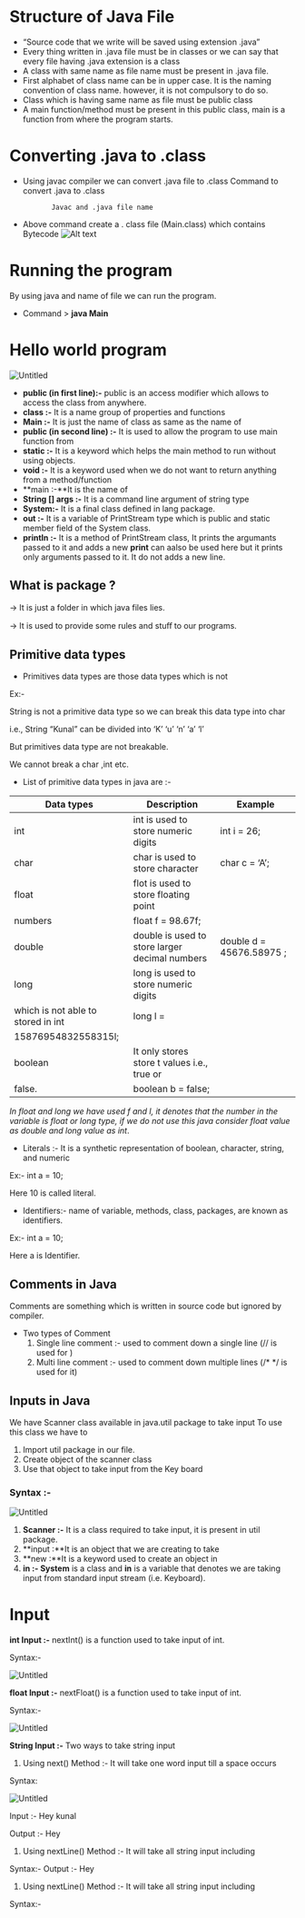 # Structure of Java File

- “Source code that we write will be saved using extension .java”
- Every thing written in .java file must be in classes or we can say that
every file having .java extension is a class
- A class with same name as file name must be present in .java file.
- First alphabet of class name can be in upper case. It is the naming convention of class name. however, it is not compulsory to do so.
- Class which is having same name as file must be public class
- A main function/method must be present in this public class, main is a
function from where the program starts.

# Converting .java to .class

- Using javac compiler we can convert .java file to .class
Command to convert .java to .class


             Javac and .java file name

- Above command create a . class file (Main.class) which contains
Bytecode
![Alt text](image.png)

# Running the program

By using java and name of file we can run the program.

- Command > **java Main**

# Hello world program


![Untitled](https://prod-files-secure.s3.us-west-2.amazonaws.com/2603bb63-fafb-446c-b8a4-918eec11024e/d1c901b3-ce3f-4766-be83-001e4162c91c/Untitled.png)

- **public (in first line):-** public is an access modifier which allows to access the class from anywhere.
- **class :-** It is a name group of properties and functions
- **Main :-** It is just the name of class as same as the name of
- **public (in second line) :-** It is used to allow the program to use main function from
- **static :-** It is a keyword which helps the main method to run without using objects.
- **void :-** It is a keyword used when we do not want to return anything from a method/function
- **main :-**It is the name of
- **String [] args :-** It is a command line argument of string type
- **System:-** It is a final class defined in lang package.
- **out :-** It is a variable of PrintStream type which is public and static member field of the System class.
- **println :-** It is a method of PrintStream class, It prints the argumants passed to it and adds a new **print** can aalso be used here but it prints only arguments passed to it. It do not adds a new line.

## What is package ?

→ It is just a folder in which java files lies.

→ It is used to provide some rules and stuﬀ to our programs.

## Primitive data types

- Primitives data types are those data types which is not

Ex:-

String is not a primitive data type so we can break this data type into char

i.e., String “Kunal” can be divided into ‘K’ ‘u’ ‘n’ ‘a’ ‘l’

But primitives data type are not breakable.

We cannot break a char ,int etc.

- List of primitive data types in java are :-

| Data types | Description | Example |
| --- | --- | --- |
| int | int is used to store numeric digits | int i = 26; |
| char | char is used to store character | char c = ‘A’; |
| float | flot is used to store floating point
numbers | float f = 98.67f; |
| double | double is used to store larger decimal numbers | double d = 45676.58975 ; |
| long | long is used to store numeric digits
which is not able to stored in int | long l =
15876954832558315l; |
| boolean | It only stores store t values i.e., true or
false. | boolean b = false; |

*In float and long we have used f and l, it denotes that the number in the variable is float or long type, if we do not use this java consider float value as double and long value as int*.

- Literals :- It is a synthetic representation of boolean, character, string, and numeric

Ex:- int a = 10;

Here 10 is called literal.

- Identifiers:- name of variable, methods, class, packages, are known as identifiers.

Ex:- int a = 10;

Here a is Identifier.

## Comments in Java

Comments are something which is written in source code but ignored by compiler.

- Two types of Comment
    1. Single line comment :- used to comment down a single line (// is used for )
    2. Multi line comment :- used to comment down multiple lines (/* */ is used for it)

## Inputs in Java

We have Scanner class available in java.util package to take input To use this class we have to

1. Import util package in our file.
2. Create object of the scanner class
3. Use that object to take input from the Key board

### Syntax :-

![Untitled](https://prod-files-secure.s3.us-west-2.amazonaws.com/2603bb63-fafb-446c-b8a4-918eec11024e/8b59a0eb-2b11-404c-b869-31d2ab3d919e/Untitled.png)

1. **Scanner :-** It is a class required to take input, it is present in util package.
2. **input :**It is an object that we are creating to take
3. **new :**It is a keyword used to create an object in
4. **in :- System** is a class and **in** is a variable that denotes we are taking input from standard input stream (i.e. Keyboard).

# Input

**int Input :-** nextInt() is a function used to take input of int.

Syntax:-

![Untitled](https://prod-files-secure.s3.us-west-2.amazonaws.com/2603bb63-fafb-446c-b8a4-918eec11024e/baf8cf9e-4388-4179-bef8-6788e969a7ea/Untitled.png)

**float Input :-** nextFloat() is a function used to take input of int.

Syntax:-

![Untitled](https://prod-files-secure.s3.us-west-2.amazonaws.com/2603bb63-fafb-446c-b8a4-918eec11024e/99000073-565f-4eb4-897a-ef1e69a47942/Untitled.png)

**String Input :-** Two ways to take string input

1. Using next() Method :- It will take one word input till a space occurs 

Syntax:

![Untitled](https://prod-files-secure.s3.us-west-2.amazonaws.com/2603bb63-fafb-446c-b8a4-918eec11024e/05993e43-e8f2-4f39-a5b4-26ecbffa2d74/Untitled.png)

Input :- Hey kunal

Output :- Hey

1. Using nextLine() Method :- It will take all string input including 

Syntax:-
Output :- Hey

1. Using nextLine() Method :- It will take all string input including 

Syntax:-
